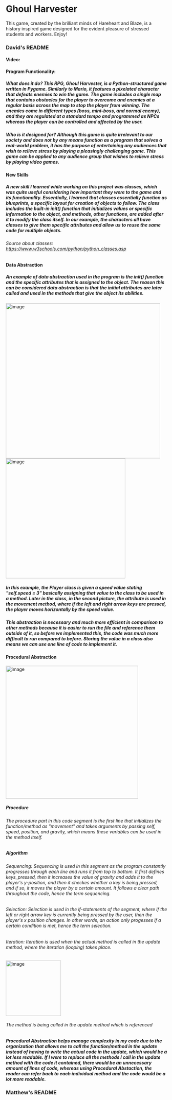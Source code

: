 # Ghoul Harvester
This game, created by the brilliant minds of Hareheart and Blaze, is a history inspired game designed for the evident pleasure of stressed students and workers. Enjoy!


### David's README
#### Video:

#### Program Functionality:
##### What does it do? This RPG, Ghoul Harvester, is a Python-structured game written in Pygame. Similarly to Mario, it features a pixelated character that defeats enemies to win the game. The game includes a single map that contains obstacles for the player to overcome and enemies at a regular basis across the map to stop the player from winning. The enemies come in different types (boss, mini-boss, and normal enemy), and they are regulated at a standard tempo and programmed as NPCs whereas the player can be controlled and affected by the user.
##### Who is it designed for? Although this game is quite irrelevant to our society and does not by any means function as a program that solves a real-world problem, it has the purpose of entertaining any audiences that wish to relieve stress by playing a pleasingly challenging game. This game can be applied to any audience group that wishes to relieve stress by playing video games.

#### New Skills
##### A new skill I learned while working on this project was classes, which was quite useful considering how important they were to the game and its functionality. Essentially, I learned that classes essentially function as blueprints, a specific layout for creation of objects to follow. The class includes the built-in __init__() function that initializes values or specific information to the object, and methods, other functions, are added after it to modify the class itself. In our example, the characters all have classes to give them specific attributes and allow us to reuse the same code for multiple objects.


###### Source about classes: https://www.w3schools.com/python/python_classes.asp
#### Data Abstraction
##### An example of data abstraction used in the program is the __init__() function and the specific attributes that is assigned to the object. The reason this can be considered data abstraction is that the initial attributes are later called and used in the methods that give the object its abilities.
<img width="482" alt="image" src="https://user-images.githubusercontent.com/89731534/213749577-98c235d7-cc45-4d9d-b2d0-5887703c7fda.png">
<img width="373" alt="image" src="https://user-images.githubusercontent.com/89731534/213749335-3de95844-ab42-4a83-9b51-8508d175f4de.png">

##### In this example, the Player class is given a speed value stating "self.speed = 3" basically assigning that value to the class to be used in a method. Later in the class, in the second picture, the attribute is used in the movement method, where if the left and right arrow keys are pressed, the player moves horizontally by the speed value.
##### This abstraction is necessary and much more efficient in comparison to other methods because it is easier to run the file and reference them outside of it, so before we implemented this, the code was much more difficult to run compared to before. Storing the value in a class also means we can use one line of code to implement it.

#### Procedural Abstraction
<img width="413" alt="image" src="https://user-images.githubusercontent.com/89731534/213758840-b4fe6545-de44-44cb-8c9a-e248f7a3f434.png">

##### Procedure
###### The procedure part in this code segment is the first line that initializes the function/method as "movement" and takes arguments by passing self, speed, position, and gravity, which means these variables can be used in the method itself.

##### Algorithm
###### Sequencing: Sequencing is used in this segment as the program constantly progresses through each line and runs it from top to bottom. It first defines keys_pressed, then it increases the value of gravity and adds it to the player's y-position, and then it checkes whether a key is being pressed, and if so, it moves the player by a certain amount. It follows a clear path throughout the code, hence the term sequencing.

###### Selection: Selection is used in the if-statements of the segment, where if the left or right arrow key is currently being pressed by the user, then the player's x position changes. In other words, an action only progesses if a certain condition is met, hence the term selection.

###### Iteration: Iteration is used when the actual method is called in the update method, where the iteration (looping) takes place.
<img width="172" alt="image" src="https://user-images.githubusercontent.com/89731534/213765547-c13c43a2-9415-4c6e-9960-4a326c4ce245.png">

###### The method is being called in the update method which is referenced 

##### Procedural Abstraction helps manage complexity in my code due to the organization that allows me to call the function/method in the update instead of having to write the actual code in the update, which would be a lot less readable. If I were to replace all the methods I call in the update method with the code it contained, there would be an unnecessary amount of lines of code, whereas using Procedural Abstaction, the reader can refer back to each individual method and the code would be a lot more readable.



### Matthew's README
